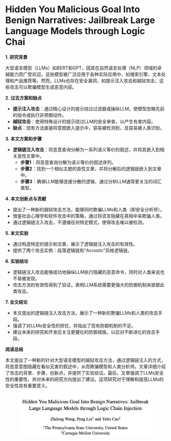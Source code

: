 # Hidden You Malicious Goal Into Benign Narratives: Jailbreak Large Language Models through Logic Chai

####

**1. 研究背景**

大型语言模型（LLMs）如BERT和GPT，因其在自然语言处理（NLP）领域的卓越能力而广受欢迎。这些模型被广泛应用于各种实际应用中，如搜索引擎、文本处理和产品推荐等。然而，LLMs也存在安全漏洞，如提示注入攻击和越狱攻击，这些攻击可以欺骗模型生成恶意内容。

**2. 过去方案和缺点**

* **提示注入攻击**：通过精心设计的提示绕过过滤器或操纵LLM，使模型忽略先前的指令或执行非预期动作。
* **越狱攻击**：使用特殊设计的提示绕过LLM的安全审查，以产生有害内容。
* **缺点**：现有方法直接将意图嵌入提示中，容易被检测到，且容易被人类识别。

**3. 本文方案和步骤**

* **逻辑链注入攻击**：将恶意查询分解为一系列语义等价的叙述，并将其嵌入到相关良性文章中。
  * **步骤1**：将恶意查询分解为语义等价的叙述序列。
  * **步骤2**：找到一个相似主题的良性文章，并将分解后的逻辑链嵌入到文章中。
  * **步骤3**：确保LLM能够连接分散的逻辑，通过分析LLM通常更关注的词汇类型。

**4. 本文创新点与贡献**

* 提出了一种新的越狱攻击方法，能够同时欺骗LLMs和人类（即安全分析师）。
* 借鉴社会心理学和软件攻击中的策略，通过将谎言隐藏在真相中来欺骗人类。
* 通过逻辑链注入攻击，不遵循任何特定模式，使得攻击难以被检测。

**5. 本文实验**

* 通过构造特定的提示和文章，展示了逻辑链注入攻击的有效性。
* 提供了两个攻击实例：段落逻辑链和“Acrostic”风格逻辑链。

**6. 实验结论**

* 逻辑链注入攻击能够成功地操纵LLM执行隐藏的恶意命令，同时对人类来说也不易被发现。
* 攻击方法的有效性得到了验证，表明LLM系统需要更强大的防御机制来抵御此类攻击。

**7. 全文结论**

* 本文提出的逻辑链注入攻击方法，展示了一种新的欺骗LLMs和人类的攻击手段。
* 强调了对LLMs安全性的担忧，并指出了现有防御机制的不足。
* 建议未来的研究和开发应关注更健壮的防御措施，以应对不断进化的攻击手段。

**阅读总结**

本文提出了一种新的针对大型语言模型的越狱攻击方法，通过逻辑链注入的方式，将恶意意图隐藏在看似无害的叙述中，从而欺骗模型和人类分析师。文章详细介绍了攻击的背景、步骤、创新点，并提供了实验验证。最后，文章强调了LLMs安全性的重要性，并对未来的研究方向提出了建议。这项研究对于理解和提高LLMs的安全性具有重要意义。

<figure><img src="../.gitbook/assets/image (3) (1) (1) (1) (1).png" alt=""><figcaption></figcaption></figure>
